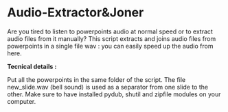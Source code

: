 # Audio-Extractor&Joner

Are you tired to listen to powerpoints audio at normal speed or to extract audio files from it manually? 
This script extracts and joins audio files from powerpoints in a single file wav : you can easily speed up the audio from here. 

<b>Tecnical details :</b>

Put all the powerpoints in the same folder of the script. 
The file new_slide.wav (bell sound) is used as a separator from one slide to the other. 
Make sure to have installed pydub, shutil and zipfile modules on your computer.

